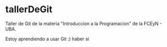 # tallerDeGit

Taller de Git de la materia "Introduccion a la Programacion" de la FCEyN - UBA.

Estoy aprendiendo a usar Git :)
haber si 